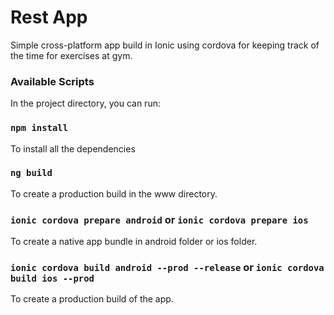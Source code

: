# Rest App

Simple cross-platform app build in Ionic using cordova for keeping track of the time for exercises at gym.

### Available Scripts

In the project directory, you can run:

### `npm install`

To install all the dependencies

### `ng build`

To create a production build in the www directory.

### `ionic cordova prepare android` or `ionic cordova prepare ios`

To create a native app bundle in android folder or ios folder.

### `ionic cordova build android --prod --release` or `ionic cordova build ios --prod`

To create a production build of the app.
